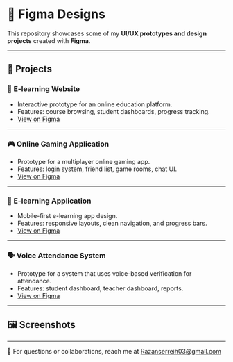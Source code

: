 # 🎨 Figma Designs

This repository showcases some of my **UI/UX prototypes and design projects** created with **Figma**.  

---

## 📂 Projects

### 📘 E-learning Website
- Interactive prototype for an online education platform.  
- Features: course browsing, student dashboards, progress tracking.  
- [View on Figma](https://www.figma.com/design/E5juktWtRIWKvUisVf8BIJ/E-learning-Website?node-id=0-1&t=matfRlUP7fkEJXfO-1)  

---

### 🎮 Online Gaming Application
- Prototype for a multiplayer online gaming app.  
- Features: login system, friend list, game rooms, chat UI.  
- [View on Figma](https://www.figma.com/design/232BHOmE54HMAfM5q3qxS8/Online-Gaming-Application?node-id=0-1&t=sVa9FPsXU3iHoMdV-1)  

---

### 📱 E-learning Application
- Mobile-first e-learning app design.  
- Features: responsive layouts, clean navigation, and progress bars.  
- [View on Figma](https://www.figma.com/design/Hv2eOHMBtGnqcXAHMzKnV9/E-learning-Application?node-id=0-1&t=adWsXQTtSkuMkqZD-1)  

---

### 🗣️ Voice Attendance System
- Prototype for a system that uses voice-based verification for attendance.  
- Features: student dashboard, teacher dashboard, reports.  
- [View on Figma](https://www.figma.com/design/7nOZngEaEb08IkuDhRp7BN/Voice-Attendance-System?node-id=0-1&t=YECkoYHulgcB8wIr-1)  

---

## 🖼️ Screenshots

---

📩 For questions or collaborations, reach me at [Razanserreih03@gmail.com](mailto:Razanserreih03@gmail.com)
